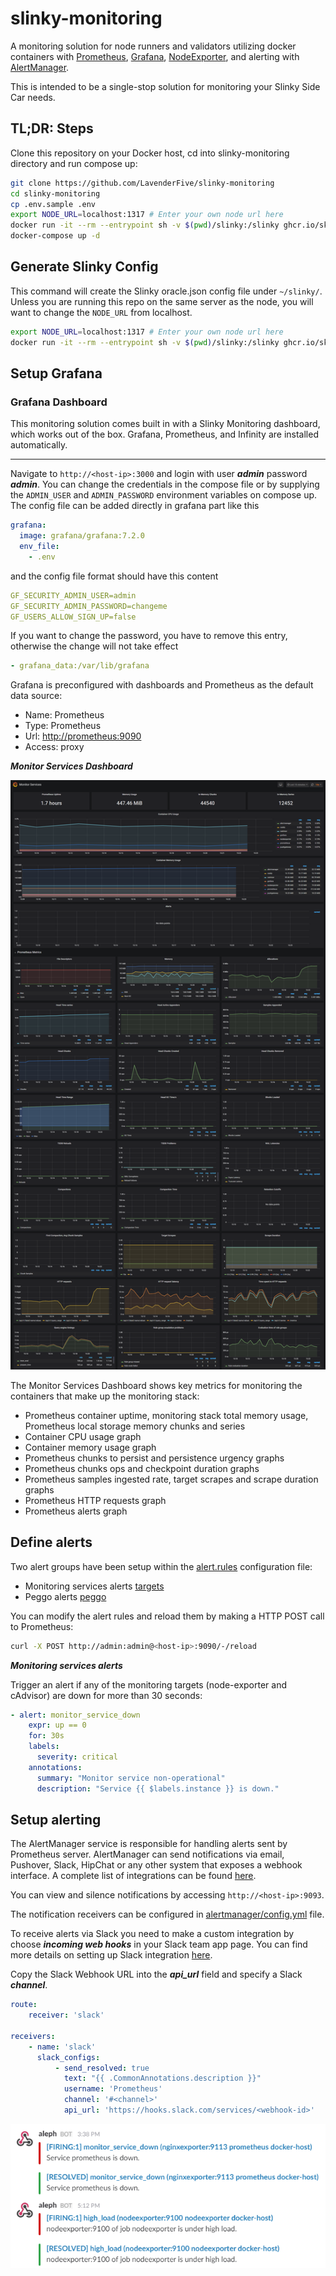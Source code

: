 # slinky-monitoring

A monitoring solution for node runners and validators utilizing docker containers with [Prometheus](https://prometheus.io/), [Grafana](http://grafana.org/), [NodeExporter](https://github.com/prometheus/node_exporter), and alerting with [AlertManager](https://github.com/prometheus/alertmanager). 

This is intended to be a single-stop solution for monitoring your Slinky Side Car needs.

## TL;DR: Steps

Clone this repository on your Docker host, cd into slinky-monitoring directory and run compose up:

```bash
git clone https://github.com/LavenderFive/slinky-monitoring
cd slinky-monitoring
cp .env.sample .env
export NODE_URL=localhost:1317 # Enter your own node url here
docker run -it --rm --entrypoint sh -v $(pwd)/slinky:/slinky ghcr.io/skip-mev/slinky-sidecar:latest -c "slinky-config --chain dydx --node-http-url $NODE_URL --oracle-config-path /slinky/oracle.json"
docker-compose up -d
```

## Generate Slinky Config
This command will create the Slinky oracle.json config file under `~/slinky/`. Unless you are running this repo
on the same server as the node, you will want to change the `NODE_URL` from localhost.
```sh
export NODE_URL=localhost:1317 # Enter your own node url here
docker run -it --rm --entrypoint sh -v $(pwd)/slinky:/slinky ghcr.io/skip-mev/slinky-sidecar:latest -c "slinky-config --chain dydx --node-http-url $NODE_URL --oracle-config-path /slinky/oracle.json"
```

## Setup Grafana

### Grafana  Dashboard
This monitoring solution comes built in with a Slinky Monitoring dashboard, 
which works out of the box. Grafana, Prometheus, and Infinity are installed 
automatically.

---

Navigate to `http://<host-ip>:3000` and login with user ***admin*** password ***admin***. You can change the credentials in the compose file or by supplying the `ADMIN_USER` and `ADMIN_PASSWORD` environment variables on compose up. The config file can be added directly in grafana part like this

```yaml
grafana:
  image: grafana/grafana:7.2.0
  env_file:
    - .env
```

and the config file format should have this content

```yaml
GF_SECURITY_ADMIN_USER=admin
GF_SECURITY_ADMIN_PASSWORD=changeme
GF_USERS_ALLOW_SIGN_UP=false
```

If you want to change the password, you have to remove this entry, otherwise the change will not take effect

```yaml
- grafana_data:/var/lib/grafana
```

Grafana is preconfigured with dashboards and Prometheus as the default data source:

* Name: Prometheus
* Type: Prometheus
* Url: [http://prometheus:9090](http://prometheus:9090)
* Access: proxy

***Monitor Services Dashboard***

![Monitor Services](https://raw.githubusercontent.com/LavenderFive/slinky-monitoring/master/screens/Grafana_Prometheus.png)

The Monitor Services Dashboard shows key metrics for monitoring the containers that make up the monitoring stack:

* Prometheus container uptime, monitoring stack total memory usage, Prometheus local storage memory chunks and series
* Container CPU usage graph
* Container memory usage graph
* Prometheus chunks to persist and persistence urgency graphs
* Prometheus chunks ops and checkpoint duration graphs
* Prometheus samples ingested rate, target scrapes and scrape duration graphs
* Prometheus HTTP requests graph
* Prometheus alerts graph

## Define alerts

Two alert groups have been setup within the [alert.rules](https://github.com/LavenderFive/slinky-monitoring/blob/master/prometheus/alert.rules) configuration file:

* Monitoring services alerts [targets](https://github.com/LavenderFive/slinky-monitoring/blob/master/prometheus/alert.rules#L13-L22)
* Peggo alerts [peggo](https://github.com/LavenderFive/slinky-monitoring/blob/master/prometheus/alert.rules#L2-L11)

You can modify the alert rules and reload them by making a HTTP POST call to Prometheus:

```bash
curl -X POST http://admin:admin@<host-ip>:9090/-/reload
```

***Monitoring services alerts***

Trigger an alert if any of the monitoring targets (node-exporter and cAdvisor) are down for more than 30 seconds:

```yaml
- alert: monitor_service_down
    expr: up == 0
    for: 30s
    labels:
      severity: critical
    annotations:
      summary: "Monitor service non-operational"
      description: "Service {{ $labels.instance }} is down."
```


## Setup alerting

The AlertManager service is responsible for handling alerts sent by Prometheus server.
AlertManager can send notifications via email, Pushover, Slack, HipChat or any other system that exposes a webhook interface.
A complete list of integrations can be found [here](https://prometheus.io/docs/alerting/configuration).

You can view and silence notifications by accessing `http://<host-ip>:9093`.

The notification receivers can be configured in [alertmanager/config.yml](https://github.com/LavenderFive/slinky-monitoring/blob/master/alertmanager/config.yml) file.

To receive alerts via Slack you need to make a custom integration by choose ***incoming web hooks*** in your Slack team app page.
You can find more details on setting up Slack integration [here](http://www.robustperception.io/using-slack-with-the-alertmanager/).

Copy the Slack Webhook URL into the ***api_url*** field and specify a Slack ***channel***.

```yaml
route:
    receiver: 'slack'

receivers:
    - name: 'slack'
      slack_configs:
          - send_resolved: true
            text: "{{ .CommonAnnotations.description }}"
            username: 'Prometheus'
            channel: '#<channel>'
            api_url: 'https://hooks.slack.com/services/<webhook-id>'
```

![Slack Notifications](https://raw.githubusercontent.com/LavenderFive/slinky-monitoring/master/screens/Slack_Notifications.png)
